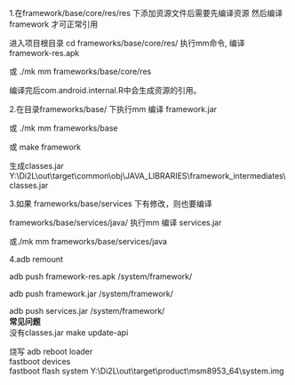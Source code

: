 1.在framework/base/core/res/res 下添加资源文件后需要先编译资源 然后编译framework 才可正常引用

进入项目根目录 cd frameworks/base/core/res/ 执行mm命令, 编译 framework-res.apk

或 ./mk mm frameworks/base/core/res

编译完后com.android.internal.R中会生成资源的引用。 

2.在目录frameworks/base/ 下执行mm 编译 framework.jar  

或 ./mk mm frameworks/base 

或 make framework

生成classes.jar  Y:\Di2L\out\target\common\obj\JAVA_LIBRARIES\framework_intermediates\classes.jar 

3.如果 frameworks/base/services 下有修改，则也要编译

frameworks/base/services/java/ 执行mm 编译  services.jar

或./mk mm frameworks/base/services/java   

4.adb remount

  adb push framework-res.apk /system/framework/

  adb push framework.jar /system/framework/

  adb push services.jar /system/framework/   
**常见问题**  
没有classes.jar  make update-api

烧写 adb reboot loader    
fastboot devices  
	 fastboot flash system Y:\Di2L\out\target\product\msm8953_64\system.img  
